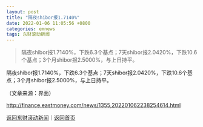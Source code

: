 ```yaml
---
layout: post
title: "隔夜shibor报1.7140%"
date: 2022-01-06 11:05:56 +0800
categories: emnews
tags: 东财滚动新闻
---
```

> 隔夜shibor报1.7140%，下跌6.3个基点；7天shibor报2.0420%，下跌10.6个基点；3个月shibor报2.5000%，与上日持平。

<p>隔夜shibor报1.7140%，下跌6.3个基点；7天shibor报2.0420%，下跌10.6个基点；3个月shibor报2.5000%，与上日持平。</p><p class="em_media">（文章来源：界面）</p>

<http://finance.eastmoney.com/news/1355,202201062238254614.html>

[返回东财滚动新闻](//finews.withounder.com/emnews/)｜[返回首页](//finews.withounder.com/)